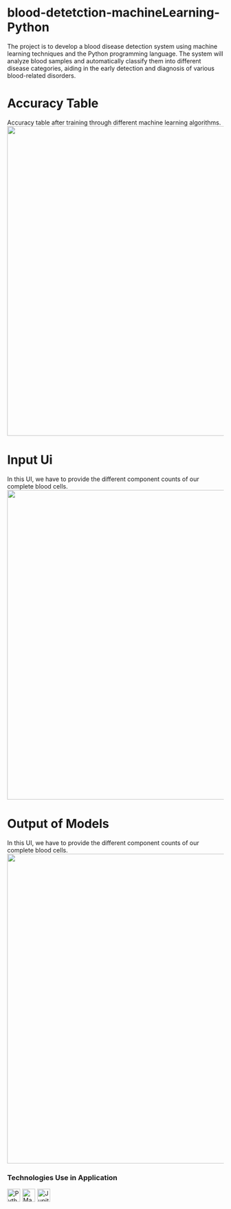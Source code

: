 
# blood-detetction-machineLearning-Python
The project is to develop a blood disease detection system using machine learning techniques and the Python programming language. The system will analyze blood samples and automatically classify them into different disease categories, aiding in the early detection and diagnosis of various blood-related disorders.

# Accuracy Table
Accuracy table after training through different machine learning algorithms.
<a href="#"><img src="/blood-detetction-machineLearning-Python/Accurancy Table.png" width=720px ></a>


# Input Ui
In this UI, we have to provide the different component counts of our complete blood cells.
<a href="#"><img src="/blood-detetction-machineLearning-Python/Input Ui of model.png" width=720px ></a>


# Output of Models
In this UI, we have to provide the different component counts of our complete blood cells.
<a href="#"><img src="/blood-detetction-machineLearning-Python/Output of model.png" width=720px ></a>

### Technologies Use in  Application
<div style="display: flex; flex-wrap: wrap; gap: 5px">
    <img alt="Python" width="30px" src="https://icons8.com/icon/13441/python"/>
    <img alt="Machine Learning" width="30px" src="https://icons8.com/icon/hMHTPqaHq7LA/machine-learning"/>
    <img alt="Jupiter Notebook" width="30px" src="https://icons8.com/icon/J0SgMWzAxqFj/jupyter"/>
</div>